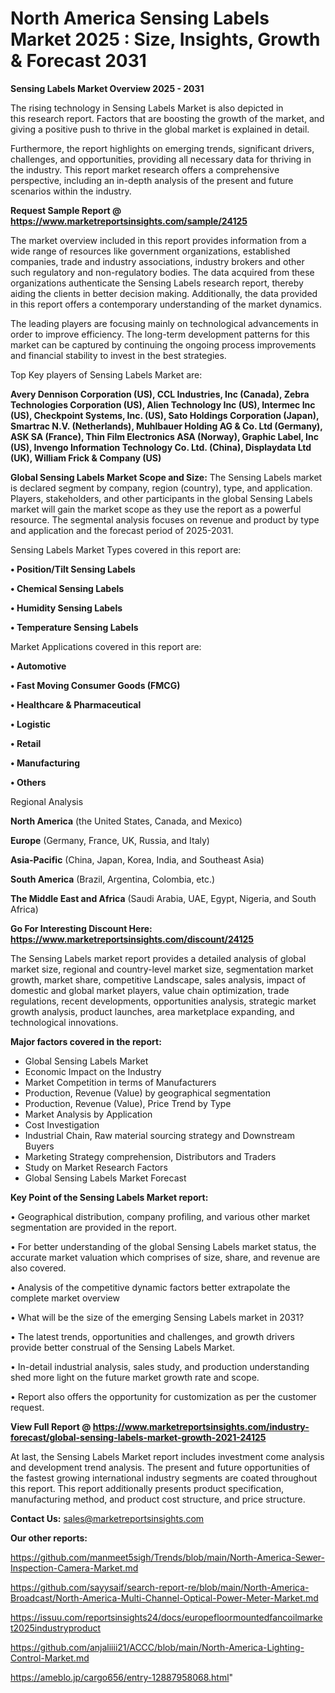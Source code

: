 # North America Sensing Labels Market 2025 : Size, Insights, Growth & Forecast 2031

<Strong> Sensing Labels Market Overview 2025 - 2031</strong>

The rising technology in Sensing Labels Market is also depicted in this research report. Factors that are boosting the growth of the market, and giving a positive push to thrive in the global market is explained in detail.

Furthermore, the report highlights on emerging trends, significant drivers, challenges, and opportunities, providing all necessary data for thriving in the industry. This report market research offers a comprehensive perspective, including an in-depth analysis of the present and future scenarios within the industry.

<strong>Request Sample Report @ <a href=https://www.marketreportsinsights.com/sample/24125>https://www.marketreportsinsights.com/sample/24125</a></strong>

The market overview included in this report provides information from a wide range of resources like government organizations, established companies, trade and industry associations, industry brokers and other such regulatory and non-regulatory bodies. The data acquired from these organizations authenticate the Sensing Labels research report, thereby aiding the clients in better decision making. Additionally, the data provided in this report offers a contemporary understanding of the market dynamics.

The leading players are focusing mainly on technological advancements in order to improve efficiency. The long-term development patterns for this market can be captured by continuing the ongoing process improvements and financial stability to invest in the best strategies.

Top Key players of Sensing Labels Market are:

<strong>Avery Dennison Corporation (US), CCL Industries, Inc (Canada), Zebra Technologies Corporation (US), Alien Technology Inc (US), Intermec Inc (US), Checkpoint Systems, Inc. (US), Sato Holdings Corporation (Japan), Smartrac N.V. (Netherlands), Muhlbauer Holding AG & Co. Ltd (Germany), ASK SA (France), Thin Film Electronics ASA (Norway), Graphic Label, Inc (US), Invengo Information Technology Co. Ltd. (China), Displaydata Ltd (UK), William Frick & Company (US)</strong>

<strong><b>Global Sensing Labels Market Scope and Size:</b></strong>
The Sensing Labels market is declared segment by company, region (country), type, and application. Players, stakeholders, and other participants in the global Sensing Labels market will gain the market scope as they use the report as a powerful resource. The segmental analysis focuses on revenue and product by type and application and the forecast period of 2025-2031.

Sensing Labels Market Types covered in this report are:

<strong>• Position/Tilt Sensing Labels

• Chemical Sensing Labels

• Humidity Sensing Labels

• Temperature Sensing Labels</strong>

Market Applications covered in this report are:

<strong>• Automotive

• Fast Moving Consumer Goods (FMCG)

• Healthcare & Pharmaceutical

• Logistic

• Retail

• Manufacturing

• Others</strong> 

Regional Analysis

<strong>North America</strong> (the United States, Canada, and Mexico)

<strong>Europe</strong> (Germany, France, UK, Russia, and Italy)

<strong>Asia-Pacific</strong> (China, Japan, Korea, India, and Southeast Asia)

<strong>South America</strong> (Brazil, Argentina, Colombia, etc.)

<strong>The Middle East and Africa</strong> (Saudi Arabia, UAE, Egypt, Nigeria, and South Africa)

<strong>Go For Interesting Discount Here: <a href=https://www.marketreportsinsights.com/discount/24125>https://www.marketreportsinsights.com/discount/24125</a></strong>

The Sensing Labels market report provides a detailed analysis of global market size, regional and country-level market size, segmentation market growth, market share, competitive Landscape, sales analysis, impact of domestic and global market players, value chain optimization, trade regulations, recent developments, opportunities analysis, strategic market growth analysis, product launches, area marketplace expanding, and technological innovations.

<strong><b>Major factors covered in the report:</b></strong>
<ul>
  <li>Global Sensing Labels Market </li>
  <li>Economic Impact on the Industry</li>
  <li>Market Competition in terms of Manufacturers</li>
  <li>Production, Revenue (Value) by geographical segmentation</li>
  <li>Production, Revenue (Value), Price Trend by Type</li>
  <li>Market Analysis by Application</li>
  <li>Cost Investigation</li>
  <li>Industrial Chain, Raw material sourcing strategy and Downstream Buyers</li>
  <li>Marketing Strategy comprehension, Distributors and Traders</li>
  <li>Study on Market Research Factors</li>
  <li>Global Sensing Labels Market Forecast</li>
</ul>

<strong><b>Key Point of the Sensing Labels Market report:</b></strong>

• Geographical distribution, company profiling, and various other market segmentation are provided in the report.

• For better understanding of the global Sensing Labels market status, the accurate market valuation which comprises of size, share, and revenue are also covered.

• Analysis of the competitive dynamic factors better extrapolate the complete market overview

• What will be the size of the emerging Sensing Labels market in 2031?

• The latest trends, opportunities and challenges, and growth drivers provide better construal of the Sensing Labels Market.

• In-detail industrial analysis, sales study, and production understanding shed more light on the future market growth rate and scope.

• Report also offers the opportunity for customization as per the customer request.

<strong><b>View Full Report @ <a href=https://www.marketreportsinsights.com/industry-forecast/global-sensing-labels-market-growth-2021-24125>https://www.marketreportsinsights.com/industry-forecast/global-sensing-labels-market-growth-2021-24125</a></b></strong>


At last, the Sensing Labels Market report includes investment come analysis and development trend analysis. The present and future opportunities of the fastest growing international industry segments are coated throughout this report. This report additionally presents product specification, manufacturing method, and product cost structure, and price structure.

<strong>Contact Us:</strong>
sales@marketreportsinsights.com

<strong>Our other reports:</strong>

<a href=https://github.com/manmeet5sigh/Trends/blob/main/North-America-Sewer-Inspection-Camera-Market.md>https://github.com/manmeet5sigh/Trends/blob/main/North-America-Sewer-Inspection-Camera-Market.md</a>

<a href=https://github.com/sayysaif/search-report-re/blob/main/North-America-Broadcast/North-America-Multi-Channel-Optical-Power-Meter-Market.md>https://github.com/sayysaif/search-report-re/blob/main/North-America-Broadcast/North-America-Multi-Channel-Optical-Power-Meter-Market.md</a>

<a href=https://issuu.com/reportsinsights24/docs/europefloormountedfancoilmarket2025industryproduct>https://issuu.com/reportsinsights24/docs/europefloormountedfancoilmarket2025industryproduct</a>

<a href=https://github.com/anjaliiii21/ACCC/blob/main/North-America-Lighting-Control-Market.md>https://github.com/anjaliiii21/ACCC/blob/main/North-America-Lighting-Control-Market.md</a>

<a href=https://ameblo.jp/cargo656/entry-12887958068.html>https://ameblo.jp/cargo656/entry-12887958068.html</a>"
